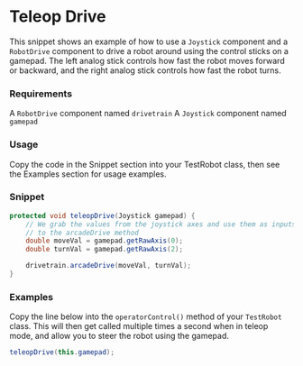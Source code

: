 Teleop Drive
============

This snippet shows an example of how to use a `Joystick` component and a `RobotDrive` component to drive a robot around using the control sticks on a gamepad. The left analog stick controls how fast the robot moves forward or backward, and the right analog stick controls how fast the robot turns.

### Requirements
A `RobotDrive` component named `drivetrain`
A `Joystick` component named `gamepad`

### Usage
Copy the code in the Snippet section into your TestRobot class, then see the Examples section for usage examples.

### Snippet
```java
protected void teleopDrive(Joystick gamepad) {
    // We grab the values from the joystick axes and use them as inputs
    // to the arcadeDrive method
    double moveVal = gamepad.getRawAxis(0);
    double turnVal = gamepad.getRawAxis(2);

    drivetrain.arcadeDrive(moveVal, turnVal);
}
```

### Examples
Copy the line below into the `operatorControl()` method of your `TestRobot` class. This will then get called multiple times a second when in teleop mode, and allow you to steer the robot using the gamepad.

```java
teleopDrive(this.gamepad);
```